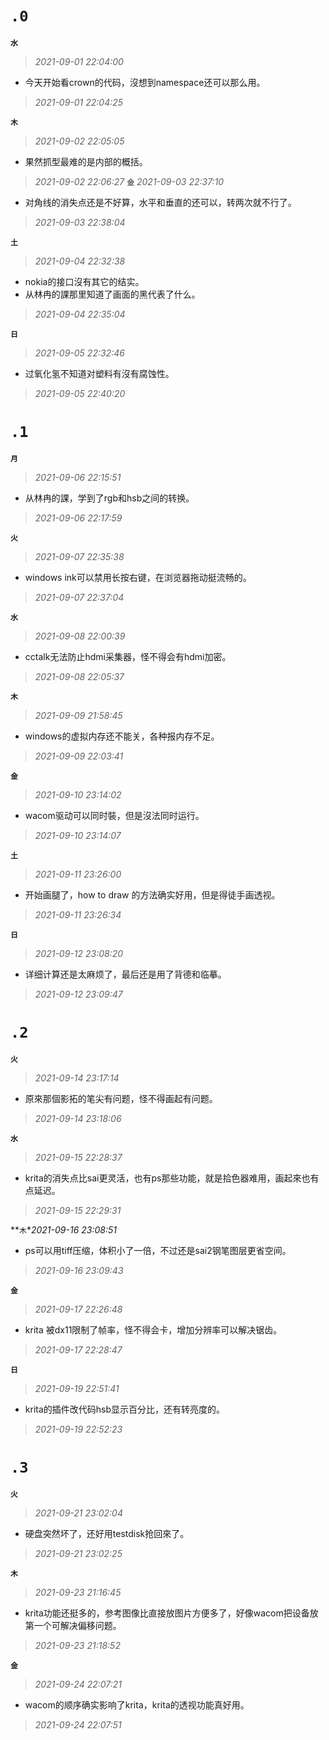**`.0`**
=========
**`水`**
>*2021-09-01 22:04:00*
- 今天开始看crown的代码，沒想到namespace还可以那么用。
>*2021-09-01 22:04:25*

**`木`**
>*2021-09-02 22:05:05*
- 果然抓型最难的是内部的概括。
>*2021-09-02 22:06:27*
**`金`**
>*2021-09-03 22:37:10*
- 对角线的消失点还是不好算，水平和垂直的还可以，转两次就不行了。
>*2021-09-03 22:38:04*

**`土`**
>*2021-09-04 22:32:38*
- nokia的接口沒有其它的结实。
- 从林冉的課那里知道了画面的黑代表了什么。
>*2021-09-04 22:35:04*

**`日`**
>*2021-09-05 22:32:46*
- 过氧化氢不知道对塑料有沒有腐蚀性。
>*2021-09-05 22:40:20*

**`.1`**
=========
**`月`**
>*2021-09-06 22:15:51*
- 从林冉的課，学到了rgb和hsb之间的转换。
>*2021-09-06 22:17:59*

**`火`**
>*2021-09-07 22:35:38*
- windows ink可以禁用长按右键，在浏览器拖动挺流畅的。
>*2021-09-07 22:37:04*

**`水`**
>*2021-09-08 22:00:39*
- cctalk无法防止hdmi采集器，怪不得会有hdmi加密。
>*2021-09-08 22:05:37*

**`木`**
>*2021-09-09 21:58:45*
- windows的虚拟内存还不能关，各种报内存不足。
>*2021-09-09 22:03:41*

**`金`**
>*2021-09-10 23:14:02*
- wacom驱动可以同时裝，但是沒法同时运行。
>*2021-09-10 23:14:07*

**`土`**
>*2021-09-11 23:26:00*
- 开始画腿了，how to draw 的方法确实好用，但是得徒手画透视。
>*2021-09-11 23:26:34*

**`日`**
>*2021-09-12 23:08:20*
- 详细计算还是太麻烦了，最后还是用了背德和临摹。
>*2021-09-12 23:09:47*

**`.2`**
=========
**`火`**
>*2021-09-14 23:17:14*
- 原來那個影拓的笔尖有问题，怪不得画起有问题。
>*2021-09-14 23:18:06*

**`水`**
>*2021-09-15 22:28:37*
- krita的消失点比sai更灵活，也有ps那些功能，就是拾色器难用，画起來也有点延迟。
>*2021-09-15 22:29:31*

**`木`**2021-09-16 23:08:51*
- ps可以用tiff压缩，体积小了一倍，不过还是sai2钢笔图层更省空间。
>*2021-09-16 23:09:43*

**`金`**
>*2021-09-17 22:26:48*
- krita 被dx11限制了帧率，怪不得会卡，增加分辨率可以解决锯齿。
>*2021-09-17 22:28:47*

**`日`**
>*2021-09-19 22:51:41*
- krita的插件改代码hsb显示百分比，还有转亮度的。
>*2021-09-19 22:52:23*

**`.3`**
=========
**`火`**
>*2021-09-21 23:02:04*
- 硬盘突然坏了，还好用testdisk抢回來了。
>*2021-09-21 23:02:25*

**`木`**
>*2021-09-23 21:16:45*
- krita功能还挺多的，参考图像比直接放图片方便多了，好像wacom把设备放第一个可解决偏移问题。
>*2021-09-23 21:18:52*

**`金`**
>*2021-09-24 22:07:21*
- wacom的顺序确实影响了krita，krita的透视功能真好用。
>*2021-09-24 22:07:51*
